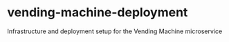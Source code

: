 # vending-machine-deployment
Infrastructure and deployment setup for the Vending Machine microservice
